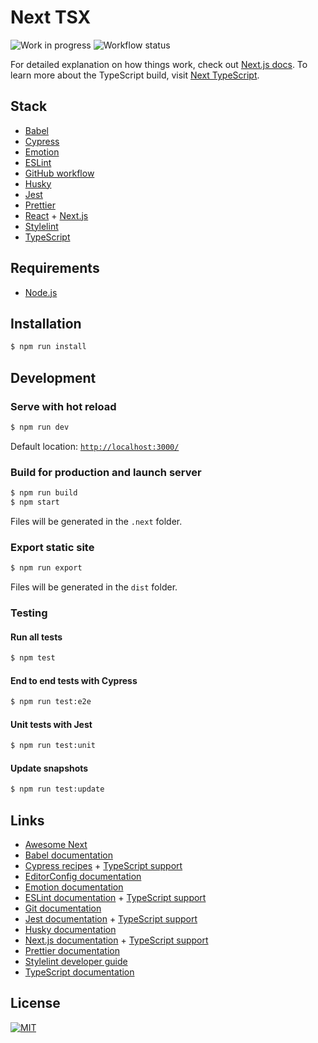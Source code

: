 # Next TSX

![Work in progress][wip-badge] ![Workflow status][workflow-status]

For detailed explanation on how things work, check out [Next.js docs][next-js]. To learn more about the TypeScript build, visit [Next TypeScript][next-ts].

## Stack
* [Babel][babel]
* [Cypress][cypress]
* [Emotion][emotion]
* [ESLint][eslint]
* [GitHub workflow][github-workflow]
* [Husky][husky]
* [Jest][jest]
* [Prettier][prettier]
* [React][react-js] + [Next.js][next-js]
* [Stylelint][stylelint]
* [TypeScript][typescript]

## Requirements
* [Node.js][node]

## Installation
```sh
$ npm run install
```

## Development

### Serve with hot reload
```sh
$ npm run dev
```
Default location: [`http://localhost:3000/`](http://localhost:3000/)

### Build for production and launch server
```sh
$ npm run build
$ npm start
```
Files will be generated in the `.next` folder.

### Export static site
```sh
$ npm run export
```
Files will be generated in the `dist` folder.

### Testing

#### Run all tests
```sh
$ npm test
```

#### End to end tests with Cypress
```sh
$ npm run test:e2e
```

#### Unit tests with Jest
```sh
$ npm run test:unit
```

#### Update snapshots
```sh
$ npm run test:update
```

## Links
* [Awesome Next][awesome-next]
* [Babel documentation][babel]
* [Cypress recipes][cypress-recipes] + [TypeScript support][cypress-ts]
* [EditorConfig documentation][editor-config]
* [Emotion documentation][emotion-docs]
* [ESLint documentation][eslint] + [TypeScript support][eslint-ts]
* [Git documentation][git]
* [Jest documentation][jest] + [TypeScript support][jest-ts]
* [Husky documentation][husky]
* [Next.js documentation][next-js] + [TypeScript support][next-ts]
* [Prettier documentation][prettier]
* [Stylelint developer guide][stylelint-docs]
* [TypeScript documentation][typescript]

## License
[![MIT](mit-badge)](LICENSE.md)

[awesome-next]: https://github.com/unicodeveloper/awesome-nextjs
[babel]: https://babeljs.io/
[cypress-recipes]: https://github.com/cypress-io/cypress-example-recipes
[cypress-ts]: https://docs.cypress.io/guides/tooling/typescript-support.html
[cypress]: https://www.cypress.io/
[cypress]: https://www.cypress.io/
[editor-config]: https://editorconfig.org/
[emotion-docs]: https://emotion.sh/docs/introduction
[emotion]: https://emotion.sh/
[eslint-ts]: https://github.com/typescript-eslint/typescript-eslint
[eslint]: https://eslint.org/
[git]: https://git-scm.com/
[github-workflow]: https://help.github.com/en/actions/automating-your-workflow-with-github-actions/configuring-a-workflow
[github-workflow]: https://help.github.com/en/actions/automating-your-workflow-with-github-actions/configuring-a-workflow
[husky]: https://github.com/typicode/husky
[jest-ts]: https://kulshekhar.github.io/ts-jest/
[jest]: https://jestjs.io/
[jsconfig]: https://code.visualstudio.com/docs/languages/jsconfig
[mit-badge]: https://img.shields.io/badge/license-MIT-green.svg
[next-js]: https://nextjs.org/
[next-logo]: public/logo.svg
[next-ts]: https://nextjs.org/learn/excel/typescript/setup
[node]: https://nodejs.org/
[prettier]: https://prettier.io/
[react-js]: https://reactjs.org/
[react-js]: https://reactjs.org/
[stylelint-docs]: https://stylelint.io/developer-guide
[stylelint]: https://stylelint.io/
[typescript]: https://www.typescriptlang.org/
[wip-badge]: https://img.shields.io/badge/WIP-Work%20in%20progress-yellow
[workflow-status]: https://github.com/Phoenix2k/next-tsx/workflows/Next.tsx%20workflow/badge.svg
